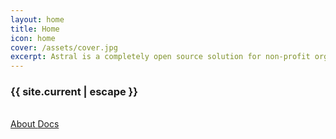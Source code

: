 ```yaml
---
layout: home
title: Home
icon: home
cover: /assets/cover.jpg
excerpt: Astral is a completely open source solution for non-profit organizations such as planetariums, museums and science centers. It allows these organization to sell tickets, manage staff, visitors, members and organizations, schedule visits and much more.
---
```


<h3 class="ui label">{{ site.current | escape }}</h3>
<br />
<a href="/about" class="ui huge inverted basic button">
  <i class="info circle icon"></i> About
</a>
<a href="/docs/{{ site.current | escape }}/" class="ui huge inverted basic button">
  <i class="book icon"></i> Docs
</a>

<style>
  .header.item { padding-bottom: 0 !important }
</style>
